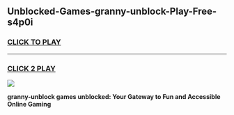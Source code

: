 
## Unblocked-Games-granny-unblock-Play-Free-s4p0i
<h3>
<a href="https://premium76.site?title=granny-unblock&ref=20M">CLICK TO PLAY</a></h3>
<hr>

<h3>
<a href="https://premium76.site?title=granny-unblock&ref=20M">CLICK 2 PLAY</a>
  
</h3>

<a href="https://premium76.site?title=granny-unblock&ref=19M"><img src="https://clearcache.store/games.png"></a>


**granny-unblock games unblocked: Your Gateway to Fun and Accessible Online Gaming**
